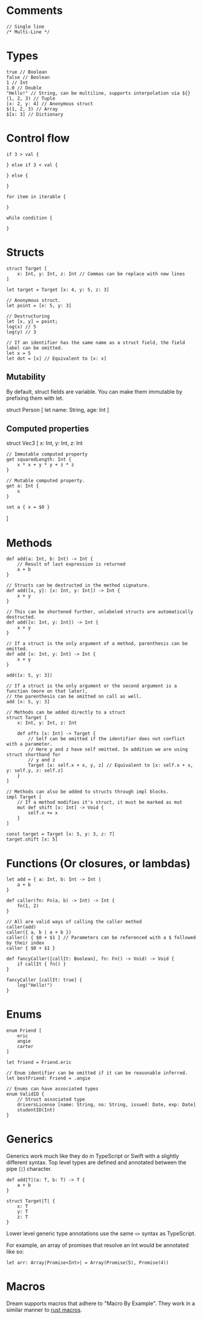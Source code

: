 
# Comments

```
// Single line
/* Multi-Line */
```

# Types
```
true // Boolean
false // Boolean
1 // Int
1.0 // Double
"Hello!" // String, can be multiline, supports interpolation via ${}
(1, 2, 3) // Tuple
[x: 2, y: 4] // Anonymous struct
$(1, 2, 3) // Array
$[x: 3] // Dictionary
```

# Control flow
```
if 3 > val {

} else if 3 < val {

} else {

}

for item in iterable {

}

while condition {

}
```

# Structs

```
struct Target [
    x: Int, y: Int, z: Int // Commas can be replace with new lines
]

let target = Target [x: 4, y: 5, z: 3]

// Anonymous struct.
let point = [x: 5, y: 3]

// Destructuring
let [x, y] = point;
log(x) // 5
log(y) // 3

// If an identifier has the same name as a struct field, the field label can be omitted.
let x = 5
let dot = [x] // Equivalent to [x: x]
```

## Mutability

By default, struct fields are variable. You can make them immutable by prefixing them with let.

struct Person [
    let name: String,
    age: Int
]

## Computed properties

struct Vec3 [
    x: Int, y: Int, z: Int

    // Immutable computed property
    get squaredLength: Int {
        x * x + y * y + z * z
    }

    // Mutable computed property.
    get a: Int {
        x
    }

    set a { x = $0 }
]


# Methods

```
def add(a: Int, b: Int) -> Int {
    // Result of last expression is returned
    a + b
}

// Structs can be destructed in the method signature.
def add([x, y]: [x: Int, y: Int]) -> Int {
    x + y
}

// This can be shortened further, unlabeled structs are automatically destructed.
def add([x: Int, y: Int]) -> Int {
    x + y
}

// If a struct is the only argument of a method, parenthesis can be omitted.
def add [x: Int, y: Int] -> Int {
    x + y
}

add([x: 5, y: 3])

// If a struct is the only argument or the second argument is a function (more on that later),
// the parenthesis can be omitted on call as well.
add [x: 5, y: 3]

// Methods can be added directly to a struct
struct Target [
    x: Int, y: Int, z: Int

    def offs [x: Int] -> Target {
        // Self can be omitted if the identifier does not conflict with a parameter.
        // Here y and z have self omitted. In addition we are using struct shorthand for
        // y and z
        Target [x: self.x + x, y, z] // Equivalent to [x: self.x + x, y: self.y, z: self.z]
    }
]

// Methods can also be added to structs through impl blocks.
impl Target [
    // If a method modifies it's struct, it must be marked as mut
    mut def shift [x: Int] -> Void {
        self.x += x
    }
]

const target = Target [x: 5, y: 3, z: 7]
target.shift [x: 5]
```

# Functions (Or closures, or lambdas)

```
let add = { a: Int, b: Int -> Int |
    a + b
}

def caller(fn: Fn(a, b) -> Int) -> Int {
    fn(1, 2)
}

// All are valid ways of calling the caller method
caller(add)
caller({ a, b | a + b })
caller() { $0 + $1 } // Parameters can be referenced with a $ followed by their index
caller { $0 + $1 }

def fancyCaller([callIt: Boolean], fn: Fn() -> Void) -> Void {
    if callIt { fn() }
}

fancyCaller [callIt: true] {
    log("Hello!")
}
```

# Enums

```
enum Friend [
    eric
    angie
    carter
]

let friend = Friend.eric

// Enum identifier can be omitted if it can be reasonable inferred.
let bestFriend: Friend = .angie

// Enums can have associated types
enum ValidID {
    // Struct associated type
    driversLicense [name: String, no: String, issued: Date, exp: Date]
    studentID(Int)
}
```

# Generics

Generics work much like they do in TypeScript or Swift with a slightly different syntax.
Top level types are defined and annotated between the pipe (`|`) character.

```
def add|T|(a: T, b: T) -> T {
    a + b
}

struct Target|T| {
    x: T
    y: T
    z: T
}
```

Lower level generic type annotations use the same `<>` syntax as TypeScript.

For example, an array of promises that resolve an Int would be annotated like so:
```
let arr: Array|Promise<Int>| = Array(Promise(5), Promise(4))
```

# Macros

Dream supports macros that adhere to "Macro By Example". They work in a similar manner to
[rust macros](https://doc.rust-lang.org/1.7.0/book/macros.html).
